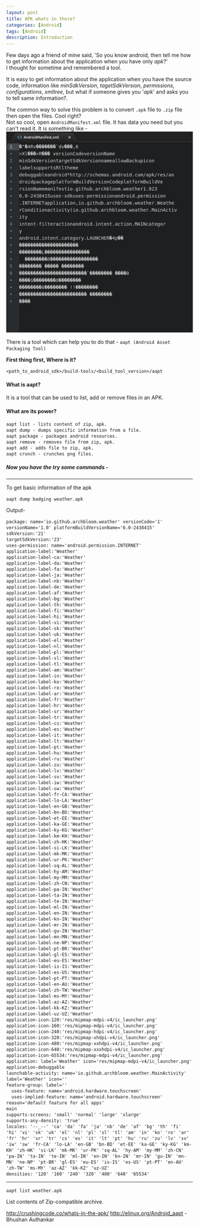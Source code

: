 ```yaml
---
layout: post
title: APK whats in there?
categories: [Android]
tags: [Android]
description: Introduction
---  
```

Few days ago a friend of mine said, 'So you know android, then tell me how to get information about the application when you have only _apk_?'  
I thought for sometime and remembered a tool.

It is easy to get information about the application when you have the source code, information like _minSdkVersion_, _tagetSdkVersion_, _permissions_, _configurations_, _xmltree_, but what if someone gives you '_apk_' and asks you to tell same information?.

The common way to solve this problem is to convert `.apk` file to `.zip` file then open the files. Cool right?  
Not so cool, open `AndroidManifest.xml` file. It has data you need but you can't read it. It is something like -   
![AndroidManifest.xml](/assets/ico/androidmanifest.png)


There is a tool which can help you to do that - `aapt (Android Asset Packaging Tool)`  

**First thing first, Where is it?**  
```
<path_to_android_sdk>/build-tools/<build_tool_version>/aapt
```

#### What is aapt?  
It is a tool that can be used to list, add or remove files in an APK.  

#### What are its power?
```
aapt list - lists content of zip, apk.  
aapt dump - dumps specific information from a file.  
aapt package - packages android resources.  
aapt remove - removes file from zip, apk.  
aapt add - adds file to zip, apk.  
aapt crunch - crunches png files.  
```   

##### Now you have the try some commands -  
___  
To get basic information of the apk  
```
aapt dump badging weather.apk
```  
Output-  
```  
package: name='io.github.archbloom.weather' versionCode='1' versionName='1.0' platformBuildVersionName='6.0-2438415'
sdkVersion:'21'
targetSdkVersion:'23'
uses-permission: name='android.permission.INTERNET'
application-label:'Weather'
application-label-ca:'Weather'
application-label-da:'Weather'
application-label-fa:'Weather'
application-label-ja:'Weather'
application-label-nb:'Weather'
application-label-de:'Weather'
application-label-af:'Weather'
application-label-bg:'Weather'
application-label-th:'Weather'
application-label-fi:'Weather'
application-label-hi:'Weather'
application-label-vi:'Weather'
application-label-sk:'Weather'
application-label-uk:'Weather'
application-label-el:'Weather'
application-label-nl:'Weather'
application-label-pl:'Weather'
application-label-sl:'Weather'
application-label-tl:'Weather'
application-label-am:'Weather'
application-label-in:'Weather'
application-label-ko:'Weather'
application-label-ro:'Weather'
application-label-ar:'Weather'
application-label-fr:'Weather'
application-label-hr:'Weather'
application-label-sr:'Weather'
application-label-tr:'Weather'
application-label-cs:'Weather'
application-label-es:'Weather'
application-label-it:'Weather'
application-label-lt:'Weather'
application-label-pt:'Weather'
application-label-hu:'Weather'
application-label-ru:'Weather'
application-label-zu:'Weather'
application-label-lv:'Weather'
application-label-sv:'Weather'
application-label-iw:'Weather'
application-label-sw:'Weather'
application-label-fr-CA:'Weather'
application-label-lo-LA:'Weather'
application-label-en-GB:'Weather'
application-label-bn-BD:'Weather'
application-label-et-EE:'Weather'
application-label-ka-GE:'Weather'
application-label-ky-KG:'Weather'
application-label-km-KH:'Weather'
application-label-zh-HK:'Weather'
application-label-si-LK:'Weather'
application-label-mk-MK:'Weather'
application-label-ur-PK:'Weather'
application-label-sq-AL:'Weather'
application-label-hy-AM:'Weather'
application-label-my-MM:'Weather'
application-label-zh-CN:'Weather'
application-label-pa-IN:'Weather'
application-label-ta-IN:'Weather'
application-label-te-IN:'Weather'
application-label-ml-IN:'Weather'
application-label-en-IN:'Weather'
application-label-kn-IN:'Weather'
application-label-mr-IN:'Weather'
application-label-gu-IN:'Weather'
application-label-mn-MN:'Weather'
application-label-ne-NP:'Weather'
application-label-pt-BR:'Weather'
application-label-gl-ES:'Weather'
application-label-eu-ES:'Weather'
application-label-is-IS:'Weather'
application-label-es-US:'Weather'
application-label-pt-PT:'Weather'
application-label-en-AU:'Weather'
application-label-zh-TW:'Weather'
application-label-ms-MY:'Weather'
application-label-az-AZ:'Weather'
application-label-kk-KZ:'Weather'
application-label-uz-UZ:'Weather'
application-icon-120:'res/mipmap-mdpi-v4/ic_launcher.png'
application-icon-160:'res/mipmap-mdpi-v4/ic_launcher.png'
application-icon-240:'res/mipmap-hdpi-v4/ic_launcher.png'
application-icon-320:'res/mipmap-xhdpi-v4/ic_launcher.png'
application-icon-480:'res/mipmap-xxhdpi-v4/ic_launcher.png'
application-icon-640:'res/mipmap-xxxhdpi-v4/ic_launcher.png'
application-icon-65534:'res/mipmap-mdpi-v4/ic_launcher.png'
application: label='Weather' icon='res/mipmap-mdpi-v4/ic_launcher.png'
application-debuggable
launchable-activity: name='io.github.archbloom.weather.MainActivity'  label='Weather' icon=''
feature-group: label=''
  uses-feature: name='android.hardware.touchscreen'
  uses-implied-feature: name='android.hardware.touchscreen' reason='default feature for all apps'
main
supports-screens: 'small' 'normal' 'large' 'xlarge'
supports-any-density: 'true'
locales: '--_--' 'ca' 'da' 'fa' 'ja' 'nb' 'de' 'af' 'bg' 'th' 'fi' 'hi' 'vi' 'sk' 'uk' 'el' 'nl' 'pl' 'sl' 'tl' 'am' 'in' 'ko' 'ro' 'ar' 'fr' 'hr' 'sr' 'tr' 'cs' 'es' 'it' 'lt' 'pt' 'hu' 'ru' 'zu' 'lv' 'sv' 'iw' 'sw' 'fr-CA' 'lo-LA' 'en-GB' 'bn-BD' 'et-EE' 'ka-GE' 'ky-KG' 'km-KH' 'zh-HK' 'si-LK' 'mk-MK' 'ur-PK' 'sq-AL' 'hy-AM' 'my-MM' 'zh-CN' 'pa-IN' 'ta-IN' 'te-IN' 'ml-IN' 'en-IN' 'kn-IN' 'mr-IN' 'gu-IN' 'mn-MN' 'ne-NP' 'pt-BR' 'gl-ES' 'eu-ES' 'is-IS' 'es-US' 'pt-PT' 'en-AU' 'zh-TW' 'ms-MY' 'az-AZ' 'kk-KZ' 'uz-UZ'
densities: '120' '160' '240' '320' '480' '640' '65534'
```  

   
___  
```
aapt list weather.apk
```  
List contents of Zip-compatible archive.


http://crushingcode.co/whats-in-the-apk/
http://elinux.org/Android_aapt
-Bhushan Authankar
